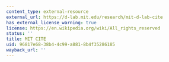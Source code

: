 ```yaml
---
content_type: external-resource
external_url: https://d-lab.mit.edu/research/mit-d-lab-cite
has_external_license_warning: true
license: https://en.wikipedia.org/wiki/All_rights_reserved
status: ''
title: MIT CITE
uid: 96817e68-38b4-4c99-a881-8b4f35286185
wayback_url: ''
---
```

